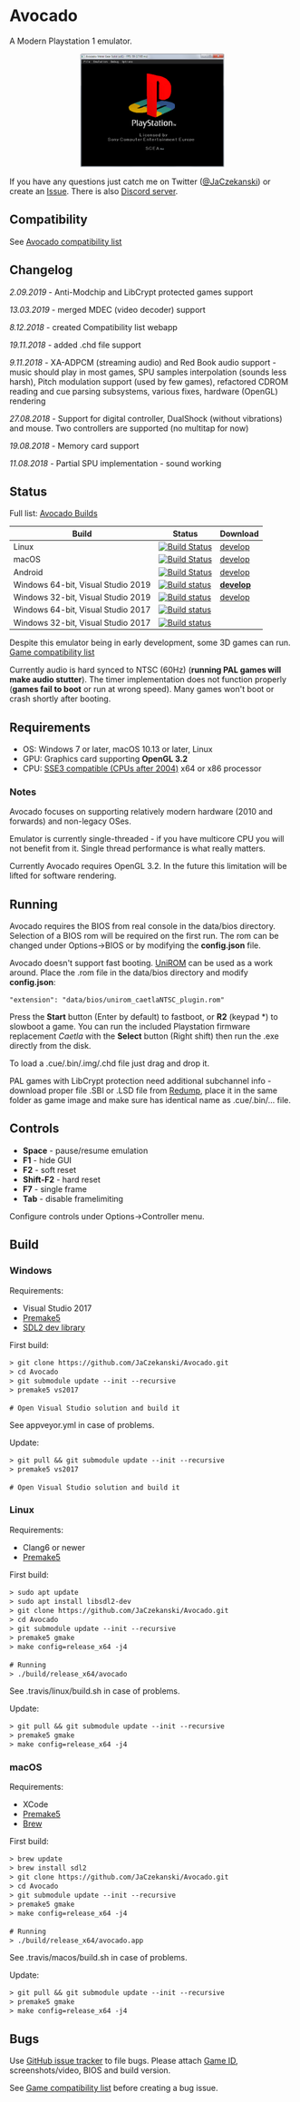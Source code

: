 # Avocado
A Modern Playstation 1 emulator.

<p align="center">
    <img src="docs/boot.png" height="200">
</p>

If you have any questions just catch me on Twitter ([@JaCzekanski](https://twitter.com/JaCzekanski)) or create an [Issue](https://github.com/JaCzekanski/Avocado/issues). There is also [Discord server](https://discord.gg/ATEJApR).

## Compatibility

See [Avocado compatibility list](https://avocado-db.czekanski.info)

## Changelog

*2.09.2019* - Anti-Modchip and LibCrypt protected games support

*13.03.2019* - merged MDEC (video decoder) support

*8.12.2018* - created Compatibility list webapp

*19.11.2018* - added .chd file support

*9.11.2018* - XA-ADPCM (streaming audio) and Red Book audio support - music should play in most games, SPU samples interpolation (sounds less harsh), Pitch modulation support (used by few games), refactored CDROM reading and cue parsing subsystems, various fixes, hardware (OpenGL) rendering

*27.08.2018* - Support for digital controller, DualShock (without vibrations) and mouse. Two controllers are supported (no multitap for now)

*19.08.2018* - Memory card support

*11.08.2018* - Partial SPU implementation - sound working

## Status

Full list: [Avocado Builds](https://avocado-builds.czekanski.info)

Build   | Status | Download
--------|--------|---------
Linux | [![Build Status](https://avocado-builds.czekanski.info/status/linux64)](https://travis-ci.org/JaCzekanski/Avocado) | [develop](https://avocado-builds.czekanski.info/latest/linux64)
macOS | [![Build Status](https://avocado-builds.czekanski.info/status/macos)](https://travis-ci.org/JaCzekanski/Avocado) | [develop](https://avocado-builds.czekanski.info/latest/macos)
Android | [![Build Status](https://avocado-builds.czekanski.info/status/android)](https://travis-ci.org/JaCzekanski/Avocado) | [develop](https://avocado-builds.czekanski.info/latest/android)
Windows 64-bit, Visual Studio 2019 | [![Build status](https://avocado-builds.czekanski.info/status/windows64)](https://ci.appveyor.com/project/JaCzekanski/avocado/branch/develop) | **[develop](https://avocado-builds.czekanski.info/latest/windows64)**
Windows 32-bit, Visual Studio 2019 | [![Build status](https://avocado-builds.czekanski.info/status/windows32)](https://ci.appveyor.com/project/JaCzekanski/avocado/branch/develop) | [develop](https://avocado-builds.czekanski.info/latest/windows32)
Windows 64-bit, Visual Studio 2017 | [![Build status](https://ci.appveyor.com/api/projects/status/h1cs3bj1vhskjxgx/branch/develop?svg=true)](https://ci.appveyor.com/project/JaCzekanski/avocado/branch/develop) |
Windows 32-bit, Visual Studio 2017 | [![Build status](https://ci.appveyor.com/api/projects/status/h1cs3bj1vhskjxgx/branch/develop?svg=true)](https://ci.appveyor.com/project/JaCzekanski/avocado/branch/develop) |

Despite this emulator being in early development, some 3D games can run. [Game compatibility list](https://avocado-db.czekanski.info)


Currently audio is hard synced to NTSC (60Hz) (**running PAL games will make audio stutter**). The timer implementation does not function properly (**games fail to boot** or run at wrong speed). Many games won't boot or crash shortly after booting.

## Requirements
- OS: Windows 7 or later, macOS 10.13 or later, Linux
- GPU: Graphics card supporting **OpenGL 3.2**
- CPU: [SSE3 compatible (CPUs after 2004)](https://en.wikipedia.org/wiki/SSE3#CPUs_with_SSE3) x64 or x86 processor

### Notes
Avocado focuses on supporting relatively modern hardware (2010 and forwards) and non-legacy OSes. 

Emulator is currently single-threaded - if you have multicore CPU you will not benefit from it. Single thread performance is what really matters.

Currently Avocado requires OpenGL 3.2. In the future this limitation will be lifted for software rendering.

## Running

Avocado requires the BIOS from real console in the data/bios directory.
Selection of a BIOS rom will be required on the first run. The rom can be changed under Options->BIOS or by modifying the **config.json** file.

Avocado doesn't support fast booting. [UniROM](http://www.psxdev.net/forum/viewtopic.php?t=722) can be used as a work around. Place the .rom file in the data/bios directory and modify **config.json**:
```
"extension": "data/bios/unirom_caetlaNTSC_plugin.rom"
```

Press the **Start** button (Enter by default) to fastboot, or **R2** (keypad *) to slowboot a game.
You can run the included Playstation firmware replacement *Caetla* with the **Select** button (Right shift) then run the .exe directly from the disk.

To load a .cue/.bin/.img/.chd file just drag and drop it.

PAL games with LibCrypt protection need additional subchannel info - download proper file .SBI or .LSD file from [Redump](http://redump.org/discs/system/psx/), place it in the same folder as game image and make sure has identical name as .cue/.bin/... file.

## Controls

- **Space** - pause/resume emulation
- **F1** - hide GUI
- **F2** - soft reset
- **Shift-F2** - hard reset
- **F7** - single frame
- **Tab** - disable framelimiting

Configure controls under Options->Controller menu.

## Build


### Windows
Requirements:
- Visual Studio 2017
- [Premake5](https://premake.github.io/download.html)
- [SDL2 dev library](https://www.libsdl.org/download-2.0.php)

First build: 
```
> git clone https://github.com/JaCzekanski/Avocado.git
> cd Avocado
> git submodule update --init --recursive
> premake5 vs2017

# Open Visual Studio solution and build it
```

See appveyor.yml in case of problems.

Update:
```
> git pull && git submodule update --init --recursive
> premake5 vs2017

# Open Visual Studio solution and build it
```

### Linux
Requirements:
- Clang6 or newer
- [Premake5](https://premake.github.io/download.html)

First build: 
```
> sudo apt update
> sudo apt install libsdl2-dev
> git clone https://github.com/JaCzekanski/Avocado.git
> cd Avocado
> git submodule update --init --recursive
> premake5 gmake
> make config=release_x64 -j4

# Running
> ./build/release_x64/avocado
```

See .travis/linux/build.sh in case of problems.

Update:
```
> git pull && git submodule update --init --recursive
> premake5 gmake
> make config=release_x64 -j4
```

### macOS
Requirements:
- XCode
- [Premake5](https://premake.github.io/download.html)
- [Brew](https://brew.sh)

First build:
```
> brew update
> brew install sdl2
> git clone https://github.com/JaCzekanski/Avocado.git
> cd Avocado
> git submodule update --init --recursive
> premake5 gmake
> make config=release_x64 -j4

# Running
> ./build/release_x64/avocado.app
```

See .travis/macos/build.sh in case of problems.

Update:
```
> git pull && git submodule update --init --recursive
> premake5 gmake
> make config=release_x64 -j4
```

## Bugs

Use [GitHub issue tracker](https://github.com/JaCzekanski/Avocado/issues) to file bugs. Please attach [Game ID](http://redump.org/discs/system/psx/), screenshots/video, BIOS and build version.

See [Game compatibility list](https://avocado-db.czekanski.info) before creating a bug issue.
